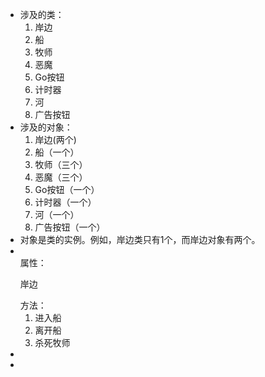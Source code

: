 <!DOCTYPE html>
<html lang="en">

<head>
	<meta charset="utf-8" />
	<title>作业9</title>
</head>

<body>
	<div>
		<ul>
			<li>
				涉及的类：
				<ol>
					<li>岸边</li>
					<li>船</li>
					<li>牧师</li>
					<li>恶魔</li>
					<li>Go按钮</li>
					<li>计时器</li>
					<li>河</li>
					<li>广告按钮</li>
				</ol>
			</li>
			<li>
				涉及的对象：
				<ol>
					<li>岸边(两个)</li>
					<li>船（一个）</li>
					<li>牧师（三个）</li>
					<li>恶魔（三个）</li>
					<li>Go按钮（一个）</li>
					<li>计时器（一个）</li>
					<li>河（一个）</li>
					<li>广告按钮（一个）</li>
				</ol>
			</li>
			<li>
				对象是类的实例。例如，岸边类只有1个，而岸边对象有两个。
			</li>
			<li><br />
				属性：
				<p>岸边</p>
				方法：
				<ol>
					<li>进入船</li>
					<li>离开船</li>
					<li>杀死牧师</li>
				</ol>
			</li>
			<li><br />
			</li>
			<li>
			</li>
		</ul>
	</div>
</body>
</html>
